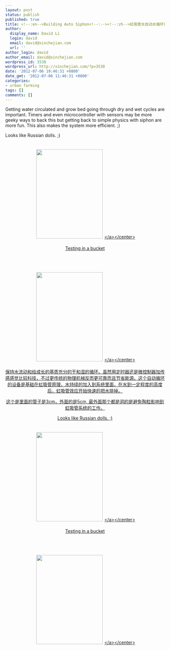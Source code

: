 ```yaml
---
layout: post
status: publish
published: true
title: <!--:en-->Building Auto Siphon<!--:--><!--:zh-->虹吸管水自动水循环设备<!--:-->
author:
  display_name: David Li
  login: david
  email: david@xinchejian.com
  url: ''
author_login: david
author_email: david@xinchejian.com
wordpress_id: 3538
wordpress_url: http://xinchejian.com/?p=3538
date: '2012-07-06 19:46:31 +0800'
date_gmt: '2012-07-06 11:46:31 +0800'
categories:
- urban farming
tags: []
comments: []
---
```

<p><!--:en-->Getting water circulated and grow bed going through dry and wet cycles are important. Timers and even microcontroller with sensors may be  more geeky ways to back this but getting back to simple physics with siphon are more fun. This also makes the system more efficient. ;) </p>
<p>Looks like Russian dolls. ;) <br &#47;><br &#47;><center><a href='http:&#47;&#47;xinchejian.com&#47;wp-content&#47;uploads&#47;2012&#47;07&#47;353F8773-1876-4D2B-8B3A-C14C90E622AB12.jpg'><img src='http:&#47;&#47;xinchejian.com&#47;wp-content&#47;uploads&#47;2012&#47;07&#47;353F8773-1876-4D2B-8B3A-C14C90E622AB12.jpg' border='0' width='210' height='281' style='margin:5px'><&#47;a><&#47;center><br &#47;><br />
Testing in a bucket</p>
<p><br &#47;><br &#47;><center><a href='http:&#47;&#47;xinchejian.com&#47;wp-content&#47;uploads&#47;2012&#47;07&#47;E55055E6-07FD-4FE7-AA62-F3DB6F99F3AB13.jpg'><img src='http:&#47;&#47;xinchejian.com&#47;wp-content&#47;uploads&#47;2012&#47;07&#47;E55055E6-07FD-4FE7-AA62-F3DB6F99F3AB13.jpg' border='0' width='210' height='281' style='margin:5px'><&#47;a><&#47;center><br &#47;><br &#47;><!--:--><!--:zh-->保持水流动和给成长的基质充分的干和湿的循环。虽然用定时器还是微控制器加传感感觉比较科技，不过更传统的物理机械反而更可靠而且节省能源。这个自动循环的设备是基础在虹吸管原理，水持续的加入到系统里面，在水到一定程度的高度后，虹吸管效应开始快速的把水排掉。</p>
<p>这个是里面的管子是3cm，外面的是5cm, 最外面那个都是洞的是避免陶粒影响到虹吸管系统的工作。</p>
<p>Looks like Russian dolls. ;) <br &#47;><br &#47;><center><a href='http:&#47;&#47;xinchejian.com&#47;wp-content&#47;uploads&#47;2012&#47;07&#47;353F8773-1876-4D2B-8B3A-C14C90E622AB12.jpg'><img src='http:&#47;&#47;xinchejian.com&#47;wp-content&#47;uploads&#47;2012&#47;07&#47;353F8773-1876-4D2B-8B3A-C14C90E622AB12.jpg' border='0' width='210' height='281' style='margin:5px'><&#47;a><&#47;center><br &#47;><br />
Testing in a bucket</p>
<p><br &#47;><br &#47;><center><a href='http:&#47;&#47;xinchejian.com&#47;wp-content&#47;uploads&#47;2012&#47;07&#47;E55055E6-07FD-4FE7-AA62-F3DB6F99F3AB13.jpg'><img src='http:&#47;&#47;xinchejian.com&#47;wp-content&#47;uploads&#47;2012&#47;07&#47;E55055E6-07FD-4FE7-AA62-F3DB6F99F3AB13.jpg' border='0' width='210' height='281' style='margin:5px'><&#47;a><&#47;center><br &#47;><br &#47;><!--:--></p>
